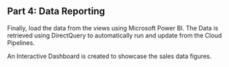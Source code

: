 ## **Part 4: Data Reporting**

Finally, load the data from the views using Microsoft Power BI. The Data is retrieved using DirectQuery to automatically run and update from the Cloud Pipelines.

An Interactive Dashboard is created to showcase the sales data figures.
